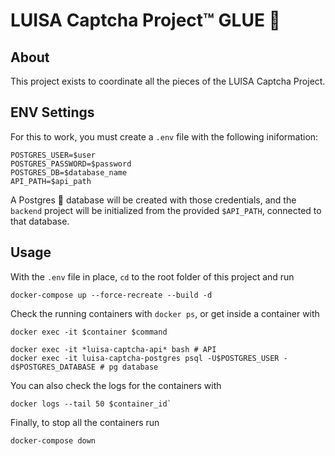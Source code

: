 # LUISA Captcha Project™ GLUE 💁

## About
This project exists to coordinate all the pieces of the LUISA Captcha Project.

## ENV Settings
For this to work, you must create a `.env` file with the following iniformation:
```
POSTGRES_USER=$user
POSTGRES_PASSWORD=$password
POSTGRES_DB=$database_name
API_PATH=$api_path
```

A Postgres 🐘 database will be created with those credentials, and the `backend` project will be initialized from the provided `$API_PATH`, connected to that database.

## Usage

With the `.env` file in place, `cd` to the root folder of this project and run
```
docker-compose up --force-recreate --build -d
```

Check the running containers with `docker ps`, or get inside a container with
```
docker exec -it $container $command

docker exec -it *luisa-captcha-api* bash # API
docker exec -it luisa-captcha-postgres psql -U$POSTGRES_USER -d$POSTGRES_DATABASE # pg database
```

You can also check the logs for the containers with
```
docker logs --tail 50 $container_id`
```

Finally, to stop all the containers run
```
docker-compose down
```


